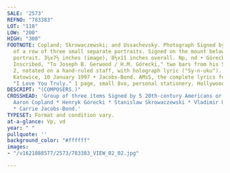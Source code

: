 ```yaml
---
SALE: '2573'
REFNO: "783383"
LOT: "110"
LOW: "200"
HIGH: "300"
FOOTNOTE: Copland; Skrowaczewski; and Ussachevsky. Photograph Signed by each, consisting
  of a row of three small separate portraits. Signed on the mount below the relevant
  portrait. 3¼x7½ inches (image), 8½x11 inches overall. Np, nd • Górecki. AMQS and
  Inscribed, "To Joseph B. Gerwood / H.M. Górecki," two bars from his Symphony No.
  2, notated on a hand-ruled staff, with holograph lyric ("Sy-n-uku"). 3x5 inches.
  Katowice, 10 January 1997 • Jacobs-Bond. AMsS, the complete lyrics for her song,
  "I Love You Truly." 1 page, small 8vo, personal stationery. Hollywood, nd.
DESCRIPT: "(COMPOSERS.)"
CROSSHEAD: 'Group of three items Signed by 5 20th-century Americans or Euro-Americans:
  Aaron Copland * Henryk Górecki * Stanislaw Skrowaczewski * Vladimir Ussachevsky
  * Carrie Jacobs-Bond.'
TYPESET: Format and condition vary.
at-a-glance: Vp, vd
year: " "
pullquote: ''
background_color: "#ffffff"
images:
- "/v1621888577/2573/783383_VIEW_02_02.jpg"

---
```

